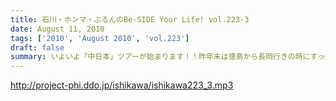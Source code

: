 ```yaml
---
title: 石川・ホンマ・ぶるんのBe-SIDE Your Life! vol.223-3
date: August 11, 2010
tags: ['2010', 'August 2010', 'vol.223']
draft: false
summary: いよいよ「中日本」ツアーが始まります！！昨年末は徳島から長岡行きの時にすっ飛ばしていった富山にも出没する予定・・・はたして・・・ツイッター登録してみよう～～ホンマさんが行脚実況する予定ですぜ。NAMAE
---
```


http://project-phi.ddo.jp/ishikawa/ishikawa223_3.mp3